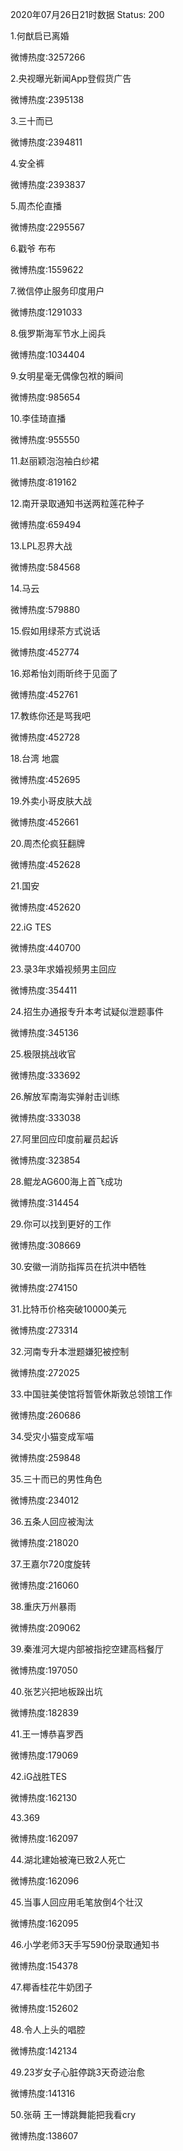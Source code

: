 2020年07月26日21时数据
Status: 200

1.何猷启已离婚

微博热度:3257266

2.央视曝光新闻App登假货广告

微博热度:2395138

3.三十而已

微博热度:2394811

4.安全裤

微博热度:2393837

5.周杰伦直播

微博热度:2295567

6.戳爷 布布

微博热度:1559622

7.微信停止服务印度用户

微博热度:1291033

8.俄罗斯海军节水上阅兵

微博热度:1034404

9.女明星毫无偶像包袱的瞬间

微博热度:985654

10.李佳琦直播

微博热度:955550

11.赵丽颖泡泡袖白纱裙

微博热度:819162

12.南开录取通知书送两粒莲花种子

微博热度:659494

13.LPL忍界大战

微博热度:584568

14.马云

微博热度:579880

15.假如用绿茶方式说话

微博热度:452774

16.郑希怡刘雨昕终于见面了

微博热度:452761

17.教练你还是骂我吧

微博热度:452728

18.台湾 地震

微博热度:452695

19.外卖小哥皮肤大战

微博热度:452661

20.周杰伦疯狂翻牌

微博热度:452628

21.国安

微博热度:452620

22.iG TES

微博热度:440700

23.录3年求婚视频男主回应

微博热度:354411

24.招生办通报专升本考试疑似泄题事件

微博热度:345136

25.极限挑战收官

微博热度:333692

26.解放军南海实弹射击训练

微博热度:333038

27.阿里回应印度前雇员起诉

微博热度:323854

28.鲲龙AG600海上首飞成功

微博热度:314454

29.你可以找到更好的工作

微博热度:308669

30.安徽一消防指挥员在抗洪中牺牲

微博热度:274150

31.比特币价格突破10000美元

微博热度:273314

32.河南专升本泄题嫌犯被控制

微博热度:272025

33.中国驻美使馆将暂管休斯敦总领馆工作

微博热度:260686

34.受灾小猫变成军喵

微博热度:259848

35.三十而已的男性角色

微博热度:234012

36.五条人回应被淘汰

微博热度:218020

37.王嘉尔720度旋转

微博热度:216060

38.重庆万州暴雨

微博热度:209062

39.秦淮河大堤内部被指挖空建高档餐厅

微博热度:197050

40.张艺兴把地板跺出坑

微博热度:182839

41.王一博恭喜罗西

微博热度:179069

42.iG战胜TES

微博热度:162130

43.369

微博热度:162097

44.湖北建始被淹已致2人死亡

微博热度:162096

45.当事人回应用毛笔放倒4个壮汉

微博热度:162095

46.小学老师3天手写590份录取通知书

微博热度:154378

47.椰香桂花牛奶团子

微博热度:152602

48.令人上头的唱腔

微博热度:142134

49.23岁女子心脏停跳3天奇迹治愈

微博热度:141316

50.张萌 王一博跳舞能把我看cry

微博热度:138607

